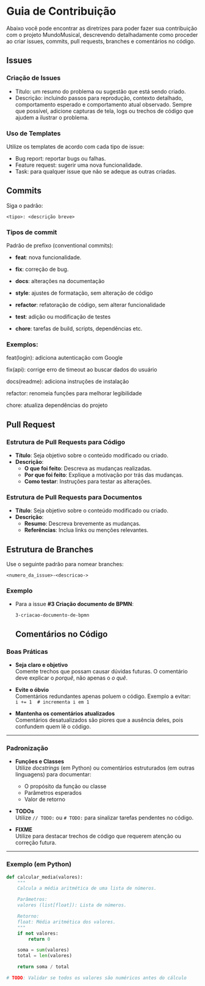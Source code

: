 # Guia de Contribuição

Abaixo você pode encontrar as diretrizes para poder fazer sua contribuição com o projeto MundoMusical, descrevendo detalhadamente como proceder ao criar issues, commits, pull requests, branches e comentários no código.

## Issues


### Criação de Issues

- Título: um resumo do problema ou sugestão que está sendo criado.
- Descrição: incluindo passos para reprodução, contexto detalhado, comportamento esperado e comportamento atual observado. Sempre que possível, adicione capturas de tela, logs ou trechos de código que ajudem a ilustrar o problema.

### Uso de Templates

Utilize os templates de acordo com cada tipo de issue:

- Bug report: reportar bugs ou falhas.
- Feature request: sugerir uma nova funcionalidade.
- Task: para qualquer issue que não se adeque as outras criadas.

## Commits
Siga o padrão:

```
<tipo>: <descrição breve>
```
### Tipos de commit
Padrão de prefixo (conventional commits):

- **feat**: nova funcionalidade.

- **fix**: correção de bug.

- **docs**: alterações na documentação

- **style**: ajustes de formatação, sem alteração de código

- **refactor**: refatoração de código, sem alterar funcionalidade

- **test**: adição ou modificação de testes

- **chore**: tarefas de build, scripts, dependências etc.

### Exemplos:

feat(login): adiciona autenticação com Google

fix(api): corrige erro de timeout ao buscar dados do usuário

docs(readme): adiciona instruções de instalação

refactor: renomeia funções para melhorar legibilidade

chore: atualiza dependências do projeto

## Pull Request

### Estrutura de Pull Requests para Código

- **Título**: Seja objetivo sobre o conteúdo modificado ou criado.
- **Descrição**:
  - **O que foi feito**: Descreva as mudanças realizadas.
  - **Por que foi feito**: Explique a motivação por trás das mudanças.
  - **Como testar**: Instruções para testar as alterações.

### Estrutura de Pull Requests para Documentos

- **Título**: Seja objetivo sobre o conteúdo modificado ou criado.
- **Descrição**:
  - **Resumo**: Descreva brevemente as mudanças.
  - **Referências**: Inclua links ou menções relevantes.

## Estrutura de Branches

Use o seguinte padrão para nomear branches:

```
<numero_da_issue>-<descricao->
```

### Exemplo

- Para a issue **#3 Criação documento de BPMN**:

  ```
  3-criacao-documento-de-bpmn
  ```

  ## Comentários no Código

### Boas Práticas

- **Seja claro e objetivo**  
  Comente trechos que possam causar dúvidas futuras. O comentário deve explicar o *porquê*, não apenas o *o quê*.

- **Evite o óbvio**  
  Comentários redundantes apenas poluem o código. Exemplo a evitar:  
  `i += 1  # incrementa i em 1`

- **Mantenha os comentários atualizados**  
  Comentários desatualizados são piores que a ausência deles, pois confundem quem lê o código.

---

### Padronização

- **Funções e Classes**  
  Utilize *docstrings* (em Python) ou comentários estruturados (em outras linguagens) para documentar:
  - O propósito da função ou classe
  - Parâmetros esperados
  - Valor de retorno

- **TODOs**  
  Utilize `// TODO:` ou `# TODO:` para sinalizar tarefas pendentes no código.

- **FIXME**  
  Utilize para destacar trechos de código que requerem atenção ou correção futura.

---

### Exemplo (em Python)

```python
def calcular_media(valores):
    """
    Calcula a média aritmética de uma lista de números.

    Parâmetros:
    valores (list[float]): Lista de números.

    Retorno:
    float: Média aritmética dos valores.
    """
    if not valores:
        return 0 

    soma = sum(valores)
    total = len(valores)

    return soma / total

# TODO: Validar se todos os valores são numéricos antes do cálculo
```